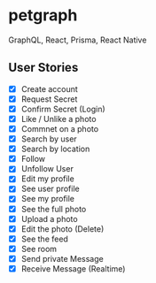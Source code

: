 # petgraph
GraphQL, React, Prisma, React Native

## User Stories

- [x] Create account
- [x] Request Secret
- [x] Confirm Secret (Login)
- [x] Like / Unlike a photo
- [x] Commnet on a photo
- [x] Search by user
- [x] Search by location
- [x] Follow 
- [x] Unfollow User
- [x] Edit my profile
- [x] See user profile
- [x] See my profile
- [x] See the full photo
- [x] Upload a photo
- [x] Edit the photo (Delete)
- [x] See the feed
- [x] See room
- [x] Send private Message
- [x] Receive Message (Realtime)
